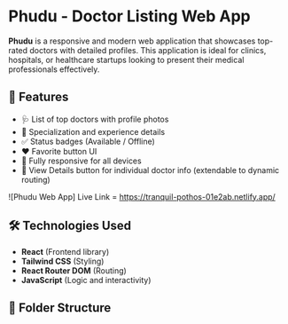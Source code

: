 # Phudu - Doctor Listing Web App

**Phudu** is a responsive and modern web application that showcases top-rated doctors with detailed profiles. This application is ideal for clinics, hospitals, or healthcare startups looking to present their medical professionals effectively.

## 🚀 Features

- 🩺 List of top doctors with profile photos
- 📄 Specialization and experience details
- ✅ Status badges (Available / Offline)
- ❤️ Favorite button UI
- 📱 Fully responsive for all devices
- 🔎 View Details button for individual doctor info (extendable to dynamic routing)



![Phudu Web App] Live Link = https://tranquil-pothos-01e2ab.netlify.app/

## 🛠️ Technologies Used

- **React** (Frontend library)
- **Tailwind CSS** (Styling)
- **React Router DOM** (Routing)
- **JavaScript** (Logic and interactivity)

## 📁 Folder Structure

